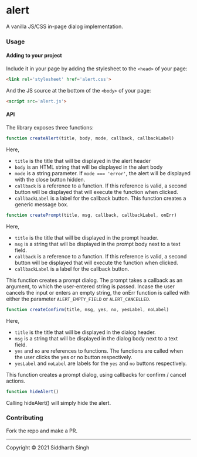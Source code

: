 # alert

A vanilla JS/CSS in-page dialog implementation.

### Usage

#### Adding to your project

Include it in your page by adding the stylesheet to the `<head>` of your page:
```html
<link rel='stylesheet' href='alert.css'>
```
And the JS source at the bottom of the `<body>` of your page:
```html
<script src='alert.js'>
```

#### API

The library exposes three functions:
```js
function createAlert(title, body, mode, callback, callbackLabel)
```
Here,
* `title` is the title that will be displayed in the alert header
* `body` is an HTML string that will be displayed in the alert body
* `mode` is a string parameter. If `mode === 'error'`, the alert will be displayed with the close button hidden.
* `callback` is a reference to a function. If this reference is valid, a second button will be displayed that will execute the function when clicked.
* `callbackLabel` is a label for the callback button.
This function creates a generic message box.

```js
function createPrompt(title, msg, callback, callbackLabel, onErr)
```
Here,
* `title` is the title that will be displayed in the prompt header.
* `msg` is a string that will be displayed in the prompt body next to a text field.
* `callback` is a reference to a function. If this reference is valid, a second button will be displayed that will execute the function when clicked.
* `callbackLabel` is a label for the callback button.

This function creates a prompt dialog. The prompt takes a callback as an argument, to which the user-entered string is passed. Incase the user cancels the input or enters an empty string,  the onErr function is called with either the parameter `ALERT_EMPTY_FIELD` or `ALERT_CANCELLED`.

```js
function createConfirm(title, msg, yes, no, yesLabel, noLabel)
```
Here,
* `title` is the title that will be displayed in the dialog header.
* `msg` is a string that will be displayed in the dialog body next to a text field.
* `yes` and `no` are references to functions. The functions are called when the user clicks the yes or no button respectively.
* `yesLabel` and `noLabel` are labels for the `yes` and `no` buttons respectively.

This function creates a prompt dialog, using callbacks for confirm / cancel actions.

```js
function hideAlert()
```
Calling hideAlert() will simply hide the alert.

### Contributing
Fork the repo and make a PR.

---

Copyright © 2021 Siddharth Singh